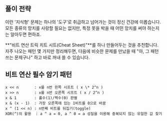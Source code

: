 ## 풀이 전략

이런 '지식형' 문제는 하나의 '도구'로 취급하고 넘어가는 것이 정신 건강에 이롭습니다. 모든 종류의 망치를 사랑할 필요는 없지만, 특정 못을 박을 때 어떤 망치를 써야 하는지는 알아두면 편하죠.

**"비트 연산 트릭 치트 시트(Cheat Sheet)"**를 하나 만들어두는 것을 추천합니다. 자주 나오는 패턴 몇 가지만 정리해두면, 다음에 비슷한 문제를 만났을 때 "아, 그 패턴 쓰는 문제구나" 하고 바로 꺼내 쓸 수 있습니다.

## 비트 연산 필수 암기 패턴

    x << n       : x를 n번 왼쪽 시프트 ( x \* 2^n )
    x >> n       : x를 n번 오른쪽 시프트 ( x / 2^n )
    x & 1        : 홀수(1)/짝수(0) 판별
    x & (x - 1)  : 가장 오른쪽에 있는 1비트를 0으로 바꿈
    x ^ (1 << n) : n번째 비트를 뒤집기(toggle)
    XOR(^)의 활용  : a ^ a = 0, a ^ 0 = a 성질을 이용해 중복되지 않는 유일한 값 찾기
